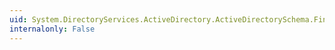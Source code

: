 ```yaml
---
uid: System.DirectoryServices.ActiveDirectory.ActiveDirectorySchema.FindAllProperties
internalonly: False
---
```

